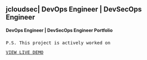 ## jcloudsec| DevOps Engineer | DevSecOps Engineer
#### DevOps Engineer | DevSecOps Engineer Portfolio
##### 


<pre>P.S. This project is actively worked on</pre>
<pre><a href="https://juanj4.github.io/">VIEW LIVE DEMO</a></pre>



